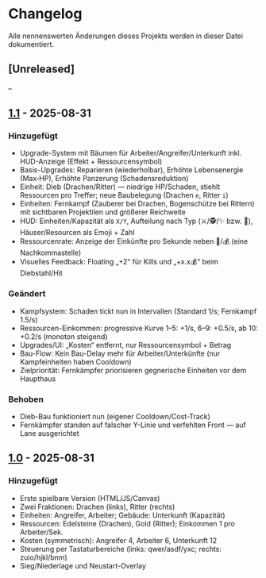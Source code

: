 # Changelog

Alle nennenswerten Änderungen dieses Projekts werden in dieser Datei dokumentiert.

## [Unreleased]
–

## [1.1] - 2025-08-31
### Hinzugefügt
- Upgrade-System mit Bäumen für Arbeiter/Angreifer/Unterkunft inkl. HUD-Anzeige (Effekt + Ressourcensymbol)
- Basis-Upgrades: Reparieren (wiederholbar), Erhöhte Lebensenergie (Max‑HP), Erhöhte Panzerung (Schadensreduktion)
- Einheit: Dieb (Drachen/Ritter) — niedrige HP/Schaden, stiehlt Ressourcen pro Treffer; neue Baubelegung (Drachen `e`, Ritter `i`)
- Einheiten: Fernkampf (Zauberer bei Drachen, Bogenschütze bei Rittern) mit sichtbaren Projektilen und größerer Reichweite
- HUD: Einheiten/Kapazität als `X/Y`, Aufteilung nach Typ (⚔️/🕵️/✨ bzw. 🏹), Häuser/Resourcen als Emoji + Zahl
- Ressourcenrate: Anzeige der Einkünfte pro Sekunde neben 💎/💰 (eine Nachkommastelle)
- Visuelles Feedback: Floating „+2“ für Kills und „+x.x💰“ beim Diebstahl/Hit

### Geändert
- Kampfsystem: Schaden tickt nun in Intervallen (Standard 1/s; Fernkampf 1.5/s)
- Ressourcen-Einkommen: progressive Kurve 1–5: +1/s, 6–9: +0.5/s, ab 10: +0.2/s (monoton steigend)
- Upgrades/UI: „Kosten“ entfernt, nur Ressourcensymbol + Betrag
- Bau-Flow: Kein Bau-Delay mehr für Arbeiter/Unterkünfte (nur Kampfeinheiten haben Cooldown)
- Zielpriorität: Fernkämpfer priorisieren gegnerische Einheiten vor dem Haupthaus

### Behoben
- Dieb-Bau funktioniert nun (eigener Cooldown/Cost-Track)
- Fernkämpfer standen auf falscher Y-Linie und verfehlten Front — auf Lane ausgerichtet

## [1.0] - 2025-08-31
### Hinzugefügt
- Erste spielbare Version (HTML/JS/Canvas)
- Zwei Fraktionen: Drachen (links), Ritter (rechts)
- Einheiten: Angreifer, Arbeiter; Gebäude: Unterkunft (Kapazität)
- Ressourcen: Edelsteine (Drachen), Gold (Ritter); Einkommen 1 pro Arbeiter/Sek.
- Kosten (symmetrisch): Angreifer 4, Arbeiter 6, Unterkunft 12
- Steuerung per Tastaturbereiche (links: qwer/asdf/yxc; rechts: zuio/hjkl/bnm)
- Sieg/Niederlage und Neustart-Overlay

[1.1]: https://example.com/releases/1.1
[1.0]: https://example.com/releases/1.0
